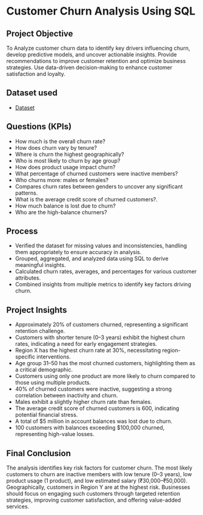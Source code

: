 # Customer Churn Analysis Using SQL
## Project Objective
To Analyze customer churn data to identify key drivers influencing churn, develop predictive models, and uncover actionable insights. Provide recommendations to improve customer retention and optimize business strategies. Use data-driven decision-making to enhance customer satisfaction and loyalty.

## Dataset used
- <a href="https://github.com/thecodingraj/Customer-Churn-Analysis/commit/6fbb0e1054081ddcadd080423b052a72dd964feb">Dataset</a>

## Questions (KPIs)
- How much is the overall churn rate?
- How does churn vary by tenure?
- Where is churn the highest geographically?
- Who is most likely to churn by age group?
- How does product usage impact churn?
- What percentage of churned customers were inactive members?
- Who churns more: males or females?
- Compares churn rates between genders to uncover any significant patterns.
- What is the average credit score of churned customers?.
- How much balance is lost due to churn?
- Who are the high-balance churners?

## Process
- Verified the dataset for missing values and inconsistencies, handling them appropriately to ensure accuracy in analysis.
- Grouped, aggregated, and analyzed data using SQL to derive meaningful insights.
- Calculated churn rates, averages, and percentages for various customer attributes.
- Combined insights from multiple metrics to identify key factors driving churn.

## Project Insights
- Approximately 20% of customers churned, representing a significant retention challenge.
- Customers with shorter tenure (0–3 years) exhibit the highest churn rates, indicating a need for early engagement strategies.
- Region X has the highest churn rate at 30%, necessitating region-specific interventions.
- Age group 31–50 has the most churned customers, highlighting them as a critical demographic.
- Customers using only one product are more likely to churn compared to those using multiple products.
- 40% of churned customers were inactive, suggesting a strong correlation between inactivity and churn.
- Males exhibit a slightly higher churn rate than females.
- The average credit score of churned customers is 600, indicating potential financial stress.
- A total of $5 million in account balances was lost due to churn.
- 100 customers with balances exceeding $100,000 churned, representing high-value losses.

## Final Conclusion
The analysis identifies key risk factors for customer churn. The most likely customers to churn are inactive members with low tenure (0–3 years), low product usage (1 product), and low estimated salary (₹30,000–₹50,000). Geographically, customers in Region Y are at the highest risk. Businesses should focus on engaging such customers through targeted retention strategies, improving customer satisfaction, and offering value-added services.
